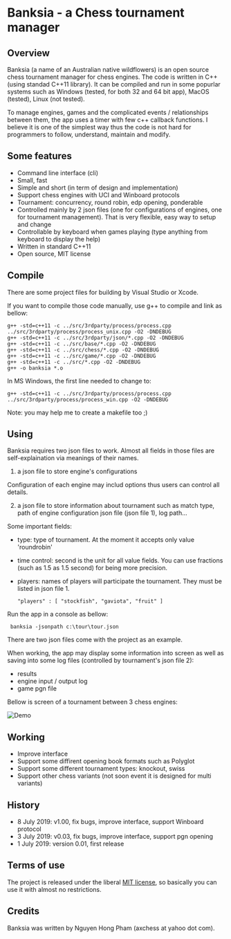 # Banksia - a Chess tournament manager


Overview
-----------

Banksia (a name of an Australian native wildflowers) is an open source chess tournament manager for chess engines. The code is written in C++ (using standad C++11 library). It can be compiled and run in some popurlar systems such as Windows (tested, for both 32 and 64 bit app), MacOS (tested), Linux (not tested).

To manage engines, games and the complicated events / relationships between them, the app uses a timer with few c++ callback functions. I believe it is one of the simplest way thus the code is not hard for programmers to follow, understand, maintain and modify.


Some features
-----------
- Command line interface (cli)
- Small, fast
- Simple and short (in term of design and implementation)
- Support chess engines with UCI and Winboard protocols
- Tournament: concurrency, round robin, edp opening, ponderable
- Controlled mainly by 2 json files (one for configurations of engines, one for tournament management). That is very flexible, easy way to setup and change
- Controllable by keyboard when games playing (type anything from keyboard to display the help)
- Written in standard C++11
- Open source, MIT license


Compile
----------
There are some project files for building by Visual Studio or Xcode.

If you want to compile those code manually, use g++ to compile and link as bellow:

    g++ -std=c++11 -c ../src/3rdparty/process/process.cpp ../src/3rdparty/process/process_unix.cpp -O2 -DNDEBUG
    g++ -std=c++11 -c ../src/3rdparty/json/*.cpp -O2 -DNDEBUG
    g++ -std=c++11 -c ../src/base/*.cpp -O2 -DNDEBUG
    g++ -std=c++11 -c ../src/chess/*.cpp -O2 -DNDEBUG
    g++ -std=c++11 -c ../src/game/*.cpp -O2 -DNDEBUG
    g++ -std=c++11 -c ../src/*.cpp -O2 -DNDEBUG
    g++ -o banksia *.o

In MS Windows, the first line needed to change to:

    g++ -std=c++11 -c ../src/3rdparty/process/process.cpp ../src/3rdparty/process/process_win.cpp -O2 -DNDEBUG


Note: you may help me to create a makefile too ;)

Using
-------
Banksia requires two json files to work. Almost all fields in those files are self-explaination via meanings of their names.

1) a json file to store engine's configurations

Configuration of each engine may includ options thus users can control all details.

2) a json file to store information about tournament such as match type, path of engine configuration json file (json file 1), log path...

Some important fields:
- type: type of tournament. At the moment it accepts only value 'roundrobin'
- time control: second is the unit for all value fields. You can use fractions (such as 1.5 as 1.5 second) for being more precision.
- players: names of players will participate the tournament. They must be listed in json file 1.

      "players" : [ "stockfish", "gaviota", "fruit" ]

Run the app in a console as bellow:
    
     banksia -jsonpath c:\tour\tour.json

There are two json files come with the project as an example.

When working, the app may display some information into screen as well as saving into some log files (controlled by tournament's json file 2):
- results
- engine input / output log
- game pgn file


Bellow is screen of a tournament between 3 chess engines:

![Demo](https://github.com/nguyenpham/Banksia/blob/master/demo.png)

Working
---------
- Improve interface
- Support some diffirent opening book formats such as Polyglot
- Support some different tournament types: knockout, swiss
- Support other chess variants (not soon event it is designed for multi variants)


History
--------
- 8 July 2019: v1.00, fix bugs, improve interface, support Winboard protocol
- 3 July 2019: v0.03, fix bugs, improve interface, support pgn opening
- 1 July 2019: version 0.01, first release


Terms of use
---------------

The project is released under the liberal [MIT license](http://en.wikipedia.org/wiki/MIT_License), so basically you can use it with almost no restrictions.


Credits
--------

Banksia was written by Nguyen Hong Pham (axchess at yahoo dot com).


